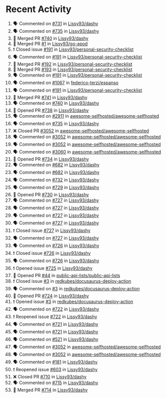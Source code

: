 # Recent Activity

<!--START_SECTION:activity-->
1. 🗣 Commented on [#731](https://github.com/Lissy93/dashy/issues/731) in [Lissy93/dashy](https://github.com/Lissy93/dashy)
2. 🗣 Commented on [#735](https://github.com/Lissy93/dashy/issues/735) in [Lissy93/dashy](https://github.com/Lissy93/dashy)
3. 🎉 Merged PR [#740](https://github.com/Lissy93/dashy/pull/740) in [Lissy93/dashy](https://github.com/Lissy93/dashy)
4. 🎉 Merged PR [#1](https://github.com/Lissy93/go-apod/pull/1) in [Lissy93/go-apod](https://github.com/Lissy93/go-apod)
5. ❗️ Closed issue [#191](https://github.com/Lissy93/personal-security-checklist/issues/191) in [Lissy93/personal-security-checklist](https://github.com/Lissy93/personal-security-checklist)
6. 🗣 Commented on [#191](https://github.com/Lissy93/personal-security-checklist/issues/191) in [Lissy93/personal-security-checklist](https://github.com/Lissy93/personal-security-checklist)
7. 🎉 Merged PR [#192](https://github.com/Lissy93/personal-security-checklist/pull/192) in [Lissy93/personal-security-checklist](https://github.com/Lissy93/personal-security-checklist)
8. 🎉 Merged PR [#193](https://github.com/Lissy93/personal-security-checklist/pull/193) in [Lissy93/personal-security-checklist](https://github.com/Lissy93/personal-security-checklist)
9. 🗣 Commented on [#191](https://github.com/Lissy93/personal-security-checklist/issues/191) in [Lissy93/personal-security-checklist](https://github.com/Lissy93/personal-security-checklist)
10. 🗣 Commented on [#1067](https://github.com/federico-terzi/espanso/issues/1067) in [federico-terzi/espanso](https://github.com/federico-terzi/espanso)
11. 🗣 Commented on [#191](https://github.com/Lissy93/personal-security-checklist/issues/191) in [Lissy93/personal-security-checklist](https://github.com/Lissy93/personal-security-checklist)
12. 🎉 Merged PR [#741](https://github.com/Lissy93/dashy/pull/741) in [Lissy93/dashy](https://github.com/Lissy93/dashy)
13. 🗣 Commented on [#740](https://github.com/Lissy93/dashy/issues/740) in [Lissy93/dashy](https://github.com/Lissy93/dashy)
14. 💪 Opened PR [#738](https://github.com/Lissy93/dashy/pull/738) in [Lissy93/dashy](https://github.com/Lissy93/dashy)
15. 🗣 Commented on [#2911](https://github.com/awesome-selfhosted/awesome-selfhosted/issues/2911) in [awesome-selfhosted/awesome-selfhosted](https://github.com/awesome-selfhosted/awesome-selfhosted)
16. 🗣 Commented on [#735](https://github.com/Lissy93/dashy/issues/735) in [Lissy93/dashy](https://github.com/Lissy93/dashy)
17. ❌ Closed PR [#3052](https://github.com/awesome-selfhosted/awesome-selfhosted/pull/3052) in [awesome-selfhosted/awesome-selfhosted](https://github.com/awesome-selfhosted/awesome-selfhosted)
18. 🗣 Commented on [#3052](https://github.com/awesome-selfhosted/awesome-selfhosted/issues/3052) in [awesome-selfhosted/awesome-selfhosted](https://github.com/awesome-selfhosted/awesome-selfhosted)
19. 🗣 Commented on [#3052](https://github.com/awesome-selfhosted/awesome-selfhosted/issues/3052) in [awesome-selfhosted/awesome-selfhosted](https://github.com/awesome-selfhosted/awesome-selfhosted)
20. 🗣 Commented on [#3060](https://github.com/awesome-selfhosted/awesome-selfhosted/issues/3060) in [awesome-selfhosted/awesome-selfhosted](https://github.com/awesome-selfhosted/awesome-selfhosted)
21. 💪 Opened PR [#734](https://github.com/Lissy93/dashy/pull/734) in [Lissy93/dashy](https://github.com/Lissy93/dashy)
22. 🗣 Commented on [#682](https://github.com/Lissy93/dashy/issues/682) in [Lissy93/dashy](https://github.com/Lissy93/dashy)
23. 🗣 Commented on [#682](https://github.com/Lissy93/dashy/issues/682) in [Lissy93/dashy](https://github.com/Lissy93/dashy)
24. 🗣 Commented on [#732](https://github.com/Lissy93/dashy/issues/732) in [Lissy93/dashy](https://github.com/Lissy93/dashy)
25. 🗣 Commented on [#729](https://github.com/Lissy93/dashy/issues/729) in [Lissy93/dashy](https://github.com/Lissy93/dashy)
26. 💪 Opened PR [#730](https://github.com/Lissy93/dashy/pull/730) in [Lissy93/dashy](https://github.com/Lissy93/dashy)
27. 🗣 Commented on [#727](https://github.com/Lissy93/dashy/issues/727) in [Lissy93/dashy](https://github.com/Lissy93/dashy)
28. 🗣 Commented on [#727](https://github.com/Lissy93/dashy/issues/727) in [Lissy93/dashy](https://github.com/Lissy93/dashy)
29. 🗣 Commented on [#727](https://github.com/Lissy93/dashy/issues/727) in [Lissy93/dashy](https://github.com/Lissy93/dashy)
30. 🗣 Commented on [#727](https://github.com/Lissy93/dashy/issues/727) in [Lissy93/dashy](https://github.com/Lissy93/dashy)
31. ❗️ Closed issue [#727](https://github.com/Lissy93/dashy/issues/727) in [Lissy93/dashy](https://github.com/Lissy93/dashy)
32. 🗣 Commented on [#727](https://github.com/Lissy93/dashy/issues/727) in [Lissy93/dashy](https://github.com/Lissy93/dashy)
33. 🗣 Commented on [#726](https://github.com/Lissy93/dashy/issues/726) in [Lissy93/dashy](https://github.com/Lissy93/dashy)
34. ❗️ Closed issue [#726](https://github.com/Lissy93/dashy/issues/726) in [Lissy93/dashy](https://github.com/Lissy93/dashy)
35. 🗣 Commented on [#726](https://github.com/Lissy93/dashy/issues/726) in [Lissy93/dashy](https://github.com/Lissy93/dashy)
36. ❗️ Opened issue [#725](https://github.com/Lissy93/dashy/issues/725) in [Lissy93/dashy](https://github.com/Lissy93/dashy)
37. 💪 Opened PR [#44](https://github.com/public-api-lists/public-api-lists/pull/44) in [public-api-lists/public-api-lists](https://github.com/public-api-lists/public-api-lists)
38. ❗️ Closed issue [#3](https://github.com/redkubes/docusaurus-deploy-action/issues/3) in [redkubes/docusaurus-deploy-action](https://github.com/redkubes/docusaurus-deploy-action)
39. 🗣 Commented on [#3](https://github.com/redkubes/docusaurus-deploy-action/issues/3) in [redkubes/docusaurus-deploy-action](https://github.com/redkubes/docusaurus-deploy-action)
40. 💪 Opened PR [#724](https://github.com/Lissy93/dashy/pull/724) in [Lissy93/dashy](https://github.com/Lissy93/dashy)
41. ❗️ Opened issue [#3](https://github.com/redkubes/docusaurus-deploy-action/issues/3) in [redkubes/docusaurus-deploy-action](https://github.com/redkubes/docusaurus-deploy-action)
42. 🗣 Commented on [#722](https://github.com/Lissy93/dashy/issues/722) in [Lissy93/dashy](https://github.com/Lissy93/dashy)
43. ❗️ Reopened issue [#722](https://github.com/Lissy93/dashy/issues/722) in [Lissy93/dashy](https://github.com/Lissy93/dashy)
44. 🗣 Commented on [#721](https://github.com/Lissy93/dashy/issues/721) in [Lissy93/dashy](https://github.com/Lissy93/dashy)
45. 🗣 Commented on [#721](https://github.com/Lissy93/dashy/issues/721) in [Lissy93/dashy](https://github.com/Lissy93/dashy)
46. 🗣 Commented on [#521](https://github.com/Lissy93/dashy/issues/521) in [Lissy93/dashy](https://github.com/Lissy93/dashy)
47. 🗣 Commented on [#3052](https://github.com/awesome-selfhosted/awesome-selfhosted/issues/3052) in [awesome-selfhosted/awesome-selfhosted](https://github.com/awesome-selfhosted/awesome-selfhosted)
48. 🗣 Commented on [#3052](https://github.com/awesome-selfhosted/awesome-selfhosted/issues/3052) in [awesome-selfhosted/awesome-selfhosted](https://github.com/awesome-selfhosted/awesome-selfhosted)
49. 🗣 Commented on [#181](https://github.com/Lissy93/dashy/issues/181) in [Lissy93/dashy](https://github.com/Lissy93/dashy)
50. ❗️ Reopened issue [#603](https://github.com/Lissy93/dashy/issues/603) in [Lissy93/dashy](https://github.com/Lissy93/dashy)
51. ❌ Closed PR [#710](https://github.com/Lissy93/dashy/pull/710) in [Lissy93/dashy](https://github.com/Lissy93/dashy)
52. 🗣 Commented on [#715](https://github.com/Lissy93/dashy/issues/715) in [Lissy93/dashy](https://github.com/Lissy93/dashy)
53. 🎉 Merged PR [#714](https://github.com/Lissy93/dashy/pull/714) in [Lissy93/dashy](https://github.com/Lissy93/dashy)
<!--END_SECTION:activity-->
